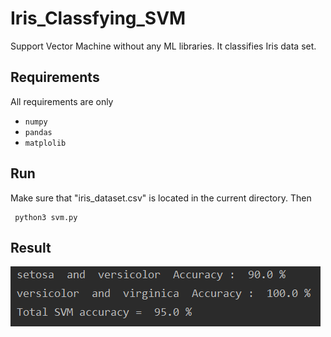 # Iris_Classfying_SVM
Support Vector Machine without any ML libraries. It classifies Iris data set.

Requirements
---------------------
All requirements are only 
* ```numpy```
* ```pandas```
* ```matplolib```

Run
---------------------
Make sure that "iris_dataset.csv" is located in the current directory. Then
<pre><code> python3 svm.py </pre></code>

Result
---------------------
<img src="src/accuracy.png" > </img>
